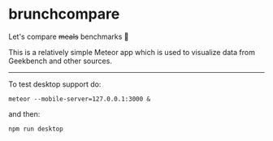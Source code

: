 # brunchcompare

Let's compare ~~meals~~ benchmarks 🍜

This is a relatively simple Meteor app which is used to visualize data from Geekbench and other sources.

---

To test desktop support do:

`meteor --mobile-server=127.0.0.1:3000 &`

and then:

`npm run desktop`
